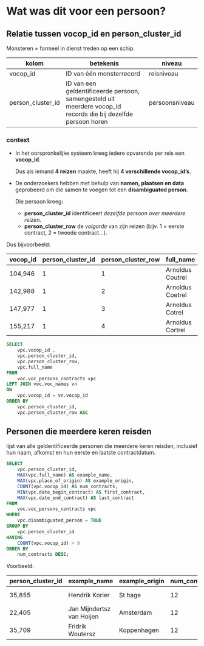 # Wat was dit voor een persoon?

## Relatie tussen vocop_id en person_cluster_id

Monsteren = formeel in dienst treden op een schip.

| kolom | betekenis  | niveau |
| ----- | -----      | ------- |
| vocop_id| ID van één monsterrecord | reisniveau | 
| person_cluster_id| ID van een geïdentificeerde persoon, samengesteld uit meerdere vocop_id records die bij dezelfde persoon horen | persoonsniveau|


### context

* In het oorspronkelijke systeem kreeg iedere opvarende per reis een **vocop_id**.
  
  Dus als iemand **4 reizen** maakte, heeft hij **4 verschillende vocop_id’s**.

* De onderzoekers hebben met behulp van **namen, plaatsen en data** geprobeerd om die samen te voegen tot een **disambiguated person**.

  Die persoon kreeg:

  * **person_cluster_id** identificeert *dezelfde persoon over meerdere reizen*.
  * **person_cluster_row** de *volgorde* van zijn reizen (bijv. 1 = eerste contract, 2 = tweede contract...).

Dus bijvoorbeeld:

|vocop_id|person_cluster_id|person_cluster_row|full_name       |
|--------|-----------------|------------------|----------------|
|104,946 |1                |1                 |Arnoldus Coutrel|
|142,988 |1                |2                 |Arnoldus Coetrel|
|147,977 |1                |3                 |Arnoldus Cotrel |
|155,217 |1                |4                 |Arnoldus Cortrel|

```sql
SELECT
	vpc.vocop_id ,
	vpc.person_cluster_id, 
	vpc.person_cluster_row,
	vpc.full_name
FROM
	voc.voc_persons_contracts vpc
LEFT JOIN voc.voc_names vn 
ON
	vpc.vocop_id = vn.vocop_id
ORDER BY
	vpc.person_cluster_id,
	vpc.person_cluster_row ASC
```


## Personen die meerdere keren reisden

lijst van alle geïdentificeerde personen die meerdere keren reisden, inclusief hun naam, afkomst en hun eerste en laatste contractdatum.

```sql
SELECT 
    vpc.person_cluster_id,
    MAX(vpc.full_name) AS example_name,
    MAX(vpc.place_of_origin) AS example_origin,
    COUNT(vpc.vocop_id) AS num_contracts,
    MIN(vpc.date_begin_contract) AS first_contract,
    MAX(vpc.date_end_contract) AS last_contract
FROM
    voc.voc_persons_contracts vpc
WHERE
    vpc.disambiguated_person = TRUE
GROUP BY
    vpc.person_cluster_id
HAVING
    COUNT(vpc.vocop_id) > 9
ORDER BY
    num_contracts DESC;
```

Voorbeeld:

|person_cluster_id|example_name             |example_origin|num_contracts|first_contract|last_contract|
|-----------------|-------------------------|--------------|-------------|--------------|-------------|
|35,855           |Hendrik Korier           |St hage       |12           |1754-05-20    |1789-09-04   |
|22,405           |Jan Mijndertsz van Hoijen|Amsterdam     |12           |1712-10-27    |1747-11-25   |
|35,709           |Fridrik Woutersz         |Koppenhagen   |12           |1753-11-09    |1780-06-09   |
